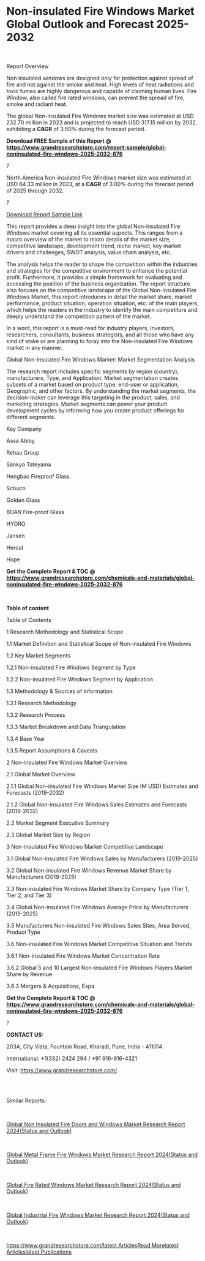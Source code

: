 <h1>Non-insulated Fire Windows Market Global Outlook and Forecast 2025-2032</h1><br/><p>Report Overview</p>
 
 
 
 <p>Non insulated windows are designed only for protection against spread of fire and not against the smoke and heat. High levels of heat radiations and toxic fumes are highly dangerous and capable of claiming human lives. Fire Window, also called fire rated windows, can prevent the spread of fire, smoke and radiant heat.</p>
 
 
 
 <p>The global Non-insulated Fire Windows market size was estimated at USD 232.70 million in 2023 and is projected to reach USD 317.15 million by 2032, exhibiting a <strong>CAGR</strong> of 3.50% during the forecast period.</p>
 
 
 
 <div><b>Download FREE Sample of this Report @ <a href="https://www.grandresearchstore.com/report-sample/global-noninsulated-fire-windows-2025-2032-876">https://www.grandresearchstore.com/report-sample/global-noninsulated-fire-windows-2025-2032-876</a></b></div>
 
 
 
 <p>? </p>
 
 
 
 <p>North America Non-insulated Fire Windows market size was estimated at USD 64.33 million in 2023, at a <strong>CAGR</strong> of 3.00% during the forecast period of 2025 through 2032.</p>
 
 
 
 <p>? </p>
 
 
 
 <p><a href="https://www.grandresearchstore.com/mr-admin/report-sample/global-noninsulated-fire-windows-2025-2032-876">Download Report Sample Link</a></p>
 
 
 
 <p>This report provides a deep insight into the global Non-insulated Fire Windows market covering all its essential aspects. This ranges from a macro overview of the market to micro details of the market size, competitive landscape, development trend, niche market, key market drivers and challenges, SWOT analysis, value chain analysis, etc.</p>
 
 
 
 <p>The analysis helps the reader to shape the competition within the industries and strategies for the competitive environment to enhance the potential profit. Furthermore, it provides a simple framework for evaluating and accessing the position of the business organization. The report structure also focuses on the competitive landscape of the Global Non-insulated Fire Windows Market, this report introduces in detail the market share, market performance, product situation, operation situation, etc. of the main players, which helps the readers in the industry to identify the main competitors and deeply understand the competition pattern of the market.</p>
 
 
 
 <p>In a word, this report is a must-read for industry players, investors, researchers, consultants, business strategists, and all those who have any kind of stake or are planning to foray into the Non-insulated Fire Windows market in any manner.</p>
 
 
 
 <p>Global Non-insulated Fire Windows Market: Market Segmentation Analysis</p>
 
 
 
 <p>The research report includes specific segments by region (country), manufacturers, Type, and Application. Market segmentation creates subsets of a market based on product type, end-user or application, Geographic, and other factors. By understanding the market segments, the decision-maker can leverage this targeting in the product, sales, and marketing strategies. Market segments can power your product development cycles by informing how you create product offerings for different segments.</p>
 
 
 
 <p>Key Company</p>
 
 
 
 <p>Assa Abloy</p>
 
 
 
 <p>Rehau Group</p>
 
 
 
 <p>Sankyo Tateyama</p>
 
 
 
 <p>Hengbao Fireproof Glass</p>
 
 
 
 <p>Schuco</p>
 
 
 
 <p>Golden Glass</p>
 
 
 
 <p>BOAN Fire-proof Glass</p>
 
 
 
 <p>HYDRO</p>
 
 
 
 <p>Jansen</p>
 
 
 
 <p>Heroal</p>
 
 
 
 <p>Hope</p>
 
 
 
 <div><b>Get the Complete Report & TOC @ <a href="https://www.grandresearchstore.com/chemicals-and-materials/global-noninsulated-fire-windows-2025-2032-876">https://www.grandresearchstore.com/chemicals-and-materials/global-noninsulated-fire-windows-2025-2032-876</a></b></div>
 
 
 
 <p><br />
 
 <b>Table of content</b></p>
 
 
 
 <p>Table of Contents<br />
 
 1 Research Methodology and Statistical Scope<br />
 
 1.1 Market Definition and Statistical Scope of Non-insulated Fire Windows<br />
 
 1.2 Key Market Segments<br />
 
 1.2.1 Non-insulated Fire Windows Segment by Type<br />
 
 1.2.2 Non-insulated Fire Windows Segment by Application<br />
 
 1.3 Methodology & Sources of Information<br />
 
 1.3.1 Research Methodology<br />
 
 1.3.2 Research Process<br />
 
 1.3.3 Market Breakdown and Data Triangulation<br />
 
 1.3.4 Base Year<br />
 
 1.3.5 Report Assumptions & Caveats<br />
 
 2 Non-insulated Fire Windows Market Overview<br />
 
 2.1 Global Market Overview<br />
 
 2.1.1 Global Non-insulated Fire Windows Market Size (M USD) Estimates and Forecasts (2019-2032)<br />
 
 2.1.2 Global Non-insulated Fire Windows Sales Estimates and Forecasts (2019-2032)<br />
 
 2.2 Market Segment Executive Summary<br />
 
 2.3 Global Market Size by Region<br />
 
 3 Non-insulated Fire Windows Market Competitive Landscape<br />
 
 3.1 Global Non-insulated Fire Windows Sales by Manufacturers (2019-2025)<br />
 
 3.2 Global Non-insulated Fire Windows Revenue Market Share by Manufacturers (2019-2025)<br />
 
 3.3 Non-insulated Fire Windows Market Share by Company Type (Tier 1, Tier 2, and Tier 3)<br />
 
 3.4 Global Non-insulated Fire Windows Average Price by Manufacturers (2019-2025)<br />
 
 3.5 Manufacturers Non-insulated Fire Windows Sales Sites, Area Served, Product Type<br />
 
 3.6 Non-insulated Fire Windows Market Competitive Situation and Trends<br />
 
 3.6.1 Non-insulated Fire Windows Market Concentration Rate<br />
 
 3.6.2 Global 5 and 10 Largest Non-insulated Fire Windows Players Market Share by Revenue<br />
 
 3.6.3 Mergers & Acquisitions, Expa</p>
 
 
 
 <div><b>Get the Complete Report & TOC @ <a href="https://www.grandresearchstore.com/chemicals-and-materials/global-noninsulated-fire-windows-2025-2032-876">https://www.grandresearchstore.com/chemicals-and-materials/global-noninsulated-fire-windows-2025-2032-876</a></b></div>
 
 
 
 <p>? </p>
 
 
 
 <p><b>CONTACT US:</b><br />
 
 203A, City Vista, Fountain Road, Kharadi, Pune, India - 411014<br />
 
 International: +1(332) 2424 294 / +91 916-916-4321<br />
 
 Visit: <a href="https://www.grandresearchstore.com/">https://www.grandresearchstore.com/</a><br />
 
 <br />
 
 <br />
 
 Similar Reports:<br />
 
 <br />
 
 <a href="https://www.grandresearchstore.com/machines/global-non-insulated-fire-doors-windows-2024-248">Global Non Insulated Fire Doors and Windows Market Research Report 2024(Status and Outlook)</a><br />
 
 <br />
 
 <a href="https://www.grandresearchstore.com/chemicals-and-materials/global-metal-frame-fire-windows-2024-537">Global Metal Frame Fire Windows Market Research Report 2024(Status and Outlook)</a><br />
 
 <br />
 
 <a href="https://www.grandresearchstore.com/consumer-goods-and-services/global-fire-rated-windows-2024-101">Global Fire Rated Windows Market Research Report 2024(Status and Outlook)</a><br />
 
 <br />
 
 <a href="https://www.grandresearchstore.com/chemicals-and-materials/global-industrial-fire-windows-2024-908">Global Industrial Fire Windows Market Research Report 2024(Status and Outlook)</a><br />
 
 <br />
 
 <a href="https://gyeongbokgung.com">https://www.grandresearchstore.com/</a><a href="https://hallyeomaritime.com">latest Articles</a><a href="https://jingwansa.com">Read More</a><a href="https://nguoiviet.jp/">latest Articles</a><a href="https://www.intelmarketresearch.com/">latest Publications</a></p>